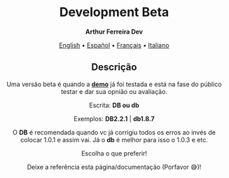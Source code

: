 <h1 align="center">Development Beta</h1>

<p align="center"><strong>Arthur Ferreira Dev</strong></p>

<div align="center">
    <a href="">English</a>
    <span>•</span>
    <a href="">Español</a>
    <span>•</span>
    <a href="">Français</a>
    <span>•</span>
    <a href="">Italiano</a>
</div>

<section align="center">
    <h2>Descrição</h2>
    <p>
        Uma versão beta é quando a <strong><a href="demo.md">demo</a></strong> já foi testada e está na fase do público testar e dar sua opnião ou avaliação.
    </p>
    <p>
        Escrita: <strong>DB ou db</strong>
    </p>
    <p>
        Exemplos: <strong>DB2.2.1</strong> | <strong>db1.8.7</strong>
    </p>
    <p>
        O <strong>DB</strong> é recomendada quando vc já corrigiu todos os erros ao invés de colocar 1.0.1 e assim vai. Já o <strong>db</strong> é melhor para isso o 1.0.3 e etc.
    </p>
    <p>
        Escolha o que preferir!
    </p>
    <p>
        Deixe a referência esta página/documentação (Porfavor &#x1F605;)!
    </p>
</section>